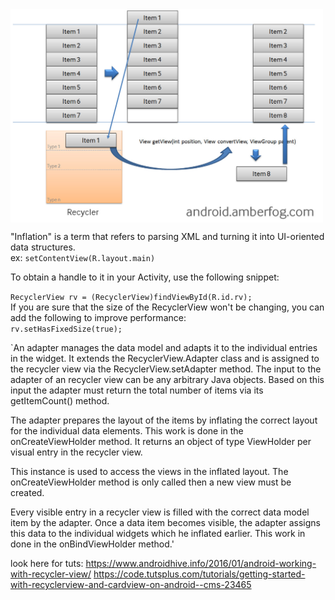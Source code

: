 <img align="top" width="500" src="listview_recycler.jpg" alt="ff" />

"Inflation" is a term that refers to parsing XML and turning it into UI-oriented data structures.
</br>ex: `setContentView(R.layout.main)`

To obtain a handle to it in your Activity, use the following snippet:


`RecyclerView rv = (RecyclerView)findViewById(R.id.rv);`</br>
If you are sure that the size of the RecyclerView won't be changing, you can add the following to improve performance:</br>
`rv.setHasFixedSize(true);`


`An adapter manages the data model and adapts it to the individual entries in the widget. It extends the RecyclerView.Adapter class and is assigned to the recycler view via the RecyclerView.setAdapter method. The input to the adapter of an recycler view can be any arbitrary Java objects. Based on this input the adapter must return the total number of items via its getItemCount() method.

The adapter prepares the layout of the items by inflating the correct layout for the individual data elements. This work is done in the onCreateViewHolder method. It returns an object of type ViewHolder per visual entry in the recycler view.

This instance is used to access the views in the inflated layout. The onCreateViewHolder method is only called then a new view must be created.

Every visible entry in a recycler view is filled with the correct data model item by the adapter. Once a data item becomes visible, the adapter assigns this data to the individual widgets which he inflated earlier. This work in done in the onBindViewHolder method.'


look here for tuts:
https://www.androidhive.info/2016/01/android-working-with-recycler-view/
https://code.tutsplus.com/tutorials/getting-started-with-recyclerview-and-cardview-on-android--cms-23465
